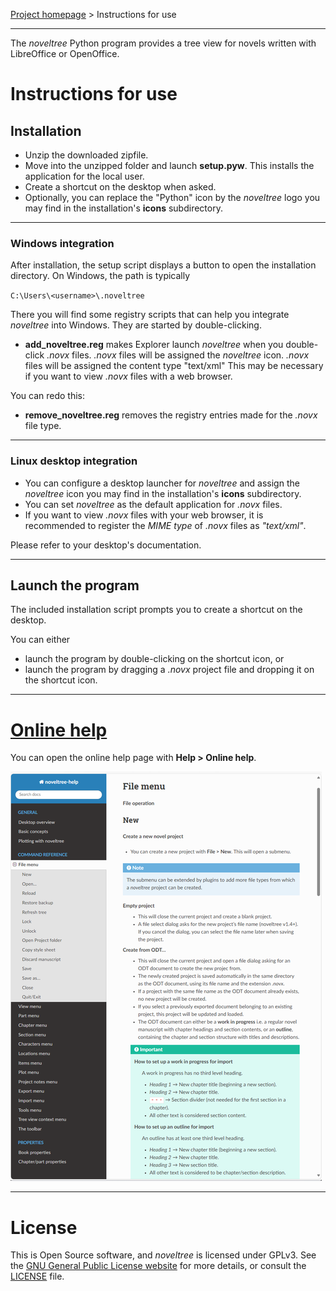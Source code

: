 [Project homepage](../) > Instructions for use

--- 

The *noveltree* Python program provides a tree view for novels written with LibreOffice or OpenOffice.

# Instructions for use


## Installation

- Unzip the downloaded zipfile.
- Move into the unzipped folder and launch **setup.pyw**. This installs the application for the local user.
- Create a shortcut on the desktop when asked.
- Optionally, you can replace the "Python" icon by the *noveltree* logo you may find in the installation's **icons** subdirectory.

---

### Windows integration

After installation, the setup script displays a button to open the installation directory. On Windows, the path is typically

`C:\Users\<username>\.noveltree`

There you will find some registry scripts that can help you integrate *noveltree* into Windows. They are started by double-clicking.

- **add_noveltree.reg** makes Explorer launch *noveltree* when you double-click *.novx* files. *.novx* files will be assigned the *noveltree* icon. *.novx* files will be assigned the content type "text/xml" This may be necessary if you want to view *.novx* files with a web browser. 

You can redo this:

- **remove_noveltree.reg** removes the registry entries made for the *.novx* file type. 

--- 

### Linux desktop integration

- You can configure a desktop launcher for *noveltree* and assign the *noveltree* icon you may find in the installation's **icons** subdirectory.
- You can set *noveltree* as the default application for *.novx* files.
- If you want to view *.novx* files with your web browser, it is recommended to register the *MIME type* of *.novx* files as *"text/xml"*.

Please refer to your desktop's documentation. 

---

## Launch the program

The included installation script prompts you to create a shortcut on the desktop. 

You can either

- launch the program by double-clicking on the shortcut icon, or
- launch the program by dragging a *.novx* project file and dropping it on the shortcut icon.


--- 

# [Online help](https://peter88213.github.io/nvhelp-en/index.html)


You can open the online help page with **Help > Online help**.

![Online help screenshot](Screenshots/help01.png)

--- 

# License

This is Open Source software, and *noveltree* is licensed under GPLv3. See the
[GNU General Public License website](https://www.gnu.org/licenses/gpl-3.0.en.html) for more
details, or consult the [LICENSE](https://github.com/peter88213/noveltree/blob/main/LICENSE) file.

